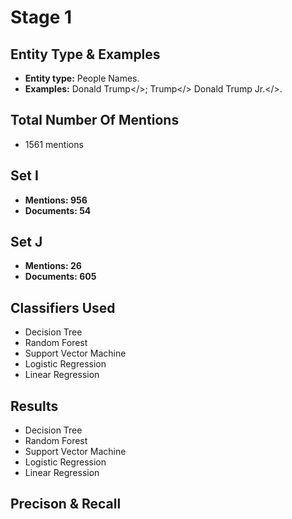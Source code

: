 # [](#header-1)Stage 1

## [](#header-2)Entity Type & Examples
*   **Entity type:** People Names.
*   **Examples:** Donald Trump</>; Trump</> Donald Trump Jr.</>.

## [](#header-3)Total Number Of Mentions
*   1561 mentions

## [](#header-4)Set I
*   **Mentions: 956**
*   **Documents: 54**

## [](#header-5)Set J
*   **Mentions: 26**
*   **Documents: 605**

## [](#header-6)Classifiers Used
*   Decision Tree
*   Random Forest
*   Support Vector Machine
*   Logistic Regression
*   Linear Regression

## [](#header-7)Results
*   Decision Tree
*   Random Forest
*   Support Vector Machine
*   Logistic Regression
*   Linear Regression

## [](#header-8)Precison & Recall
